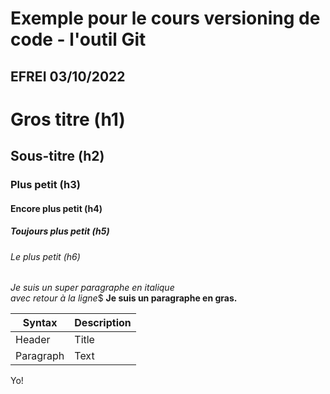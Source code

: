 # Exemple pour le cours versioning de code - l'outil Git
## EFREI 03/10/2022

# Gros titre (h1)
## Sous-titre (h2)
### Plus petit (h3)
#### Encore plus petit (h4)
##### Toujours plus petit (h5)
###### Le plus petit (h6)

_Je suis un super paragraphe en italique_\
_avec retour à la ligne_\$
**Je suis un paragraphe en gras.**

| Syntax    | Description   |
| --------  | ------------  |
| Header    | Title         |
| Paragraph | Text          |

Yo!
